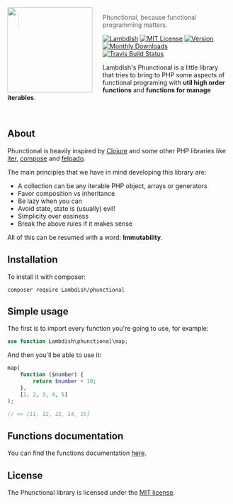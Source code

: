<img src="https://cloud.githubusercontent.com/assets/1331435/18451701/4888ff86-7938-11e6-8433-1fcaf668a625.jpg" align="left" width="192px" height="192px"/>
<img align="left" width="0" height="192px" hspace="10"/>

> Phunctional, because functional programming matters. 

[![Lambdish](https://img.shields.io/badge/lambdish-phunctional-red.svg?style=flat-square)](https://github.com/Lambdish) [![MIT License](https://img.shields.io/badge/license-MIT-007EC7.svg?style=flat-square)](http://opensource.org/licenses/MIT) [![Version](https://img.shields.io/packagist/v/lambdish/phunctional.svg?style=flat-square)](https://github.com/Lambdish/phunctional/releases) [![Monthly Downloads](https://poser.pugx.org/lambdish/phunctional/d/monthly)](https://packagist.org/packages/lambdish/phunctional) [![Travis Build Status](http://img.shields.io/travis/Lambdish/phunctional.svg?style=flat-square)](https://travis-ci.org/Lambdish/phunctional)

Lambdish's Phunctional is a little library that tries to bring to PHP some aspects of functional programing with __util high order functions__ and __functions for manage iterables__.

<br>

## About

Phunctional is heavily inspired by [Clojure](https://clojure.org/) and some other PHP libraries like [iter](https://github.com/nikic/iter), [compose](https://github.com/igorw/compose) and [felpado](https://github.com/pablodip/felpado).

The main principles that we have in mind developing this library are:
 * A collection can be any iterable PHP object, arrays or generators
 * Favor composition vs inheritance
 * Be lazy when you can
 * Avoid state, state is (usually) evil!
 * Simplicity over easiness
 * Break the above rules if it makes sense

All of this can be resumed with a word: __Immutability__.

## Installation
To install it with composer:
```
composer require Lambdish/phunctional
```

## Simple usage
The first is to import every function you're going to use, for example:
```php
use function Lambdish\phunctional\map;
```

And then you'll be able to use it:

```php
map(
    function ($number) {
        return $number + 10;
    },
    [1, 2, 3, 4, 5]
);

// => [11, 12, 13, 14, 15]
```

## Functions documentation
You can find the functions documentation [here](docs/docs.md).

## License
The Phunctional library is licensed under the [MIT license](http://opensource.org/licenses/MIT).
